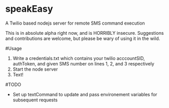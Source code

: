 # speakEasy
A Twilio based nodejs server for remote SMS command execution

This is in absolute alpha right now, and is HORRIBLY insecure.
Suggestions and contributions are welcome, but please be wary
of using it in the wild.

#Usage
1. Write a credentials.txt which contains your twilio acccountSID, authToken, and given SMS number on lines 1, 2, and 3 respectively
2. Start the node server
3. Text!

#TODO
- Set up textCommand to update and pass environement variables for 
  subsequent requests
